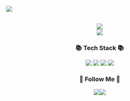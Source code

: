 <img src="https://capsule-render.vercel.app/api?type=waving&color=FBBAD4&height=150&section=header&text=%20leehyejun&fontSize=80&fontColor=494849" /><br><br>
<p align ="center">
<img src="https://github-readme-stats.vercel.app/api/top-langs/?username=04-5h&layout=compact"><br>
<img src="https://github-readme-stats.vercel.app/api?username=04-5h&show_icons=true"></p>
<h3 align="center">📚 Tech Stack 📚</h3>
<p align ="center">
  <img src="https://img.shields.io/badge/Java-007396?style=flat&logo=openjdk&logoColor=white"/></a>
  <img src="https://img.shields.io/badge/Mysql-E6B91E?style=flat&logo=MySql&logoColor=white"/></a>
  <img src="https://img.shields.io/badge/HTML-E34F26?style=flat&logo=html5&logoColor=white"/>
  <img src="https://img.shields.io/badge/CSS-1572B6?style=flat&logo=css3&logoColor=white"/>
  </p>


<h3 align="center">🌈 Follow Me 🌈</h3>
<p align ="center">
  <a href="https://www.instagram.com/05.4h/"><img src="https://img.shields.io/badge/Instagram-E4405F?style=flat-square&logo=Instagram&logoColor=white></a>&nbsp
  <a href="mailto:lhg0004@gmail.com"><img src="https://img.shields.io/badge/Gmail-d14836?style=flat-square&logo=Gmail&logoColor=white&link=kimhyein7110@gmail.com"/></a>
</p>
